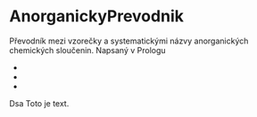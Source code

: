 # AnorganickyPrevodnik
Převodník mezi vzorečky a systematickými názvy anorganických chemických sloučenin. Napsaný v Prologu

-
-
-
Dsa Toto je text. 
